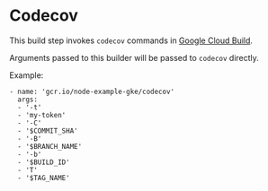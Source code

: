 # Codecov

This build step invokes `codecov` commands in [Google Cloud Build](https://cloud.google.com/cloud-build).

Arguments passed to this builder will be passed to `codecov` directly.

Example: 
```
- name: 'gcr.io/node-example-gke/codecov'
  args: 
  - '-t'
  - 'my-token'
  - '-C'
  - '$COMMIT_SHA'
  - '-B'
  - '$BRANCH_NAME'
  - '-b'
  - '$BUILD_ID'
  - 'T'
  - '$TAG_NAME'
```
